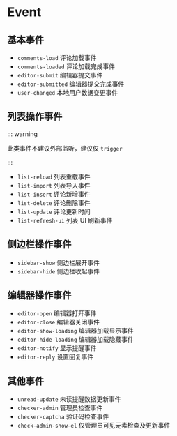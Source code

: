 # Event

## 基本事件

 - `comments-load` 评论加载事件
 - `comments-loaded` 评论加载完成事件
 - `editor-submit` 编辑器提交事件
 - `editor-submitted` 编辑器提交完成事件
 - `user-changed` 本地用户数据变更事件

## 列表操作事件

::: warning

此类事件不建议外部监听，建议仅 `trigger`

:::

 - `list-reload` 列表重载事件
 - `list-import` 列表导入事件
 - `list-insert` 评论新增事件
 - `list-delete` 评论删除事件
 - `list-update` 评论更新时间
 - `list-refresh-ui` 列表 UI 刷新事件

## 侧边栏操作事件

 - `sidebar-show` 侧边栏展开事件
 - `sidebar-hide` 侧边栏收起事件

## 编辑器操作事件

 - `editor-open` 编辑器打开事件
 - `editor-close` 编辑器关闭事件
 - `editor-show-loading` 编辑器加载显示事件
 - `editor-hide-loading` 编辑器加载隐藏事件
 - `editor-notify` 显示提醒事件
 - `editor-reply` 设置回复事件

## 其他事件

 - `unread-update` 未读提醒数据更新事件
 - `checker-admin` 管理员检查事件
 - `checker-captcha` 验证码检查事件
 - `check-admin-show-el` 仅管理员可见元素检查及更新事件
